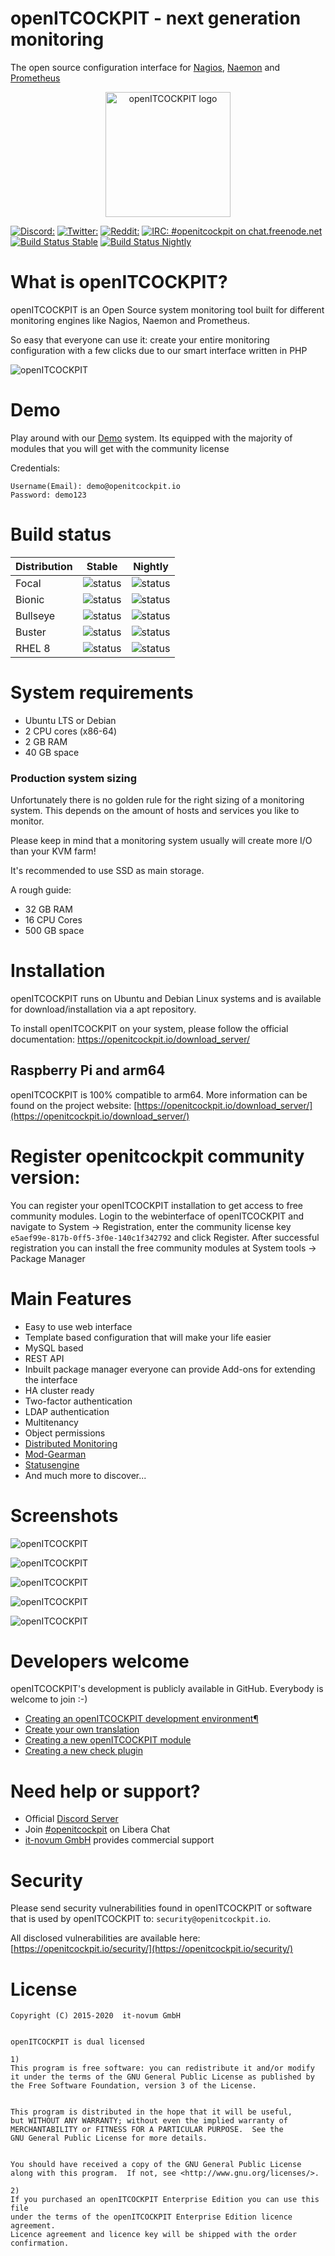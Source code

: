 # openITCOCKPIT - next generation monitoring

The open source configuration interface for [Nagios](https://www.nagios.org/), [Naemon](http://www.naemon.org/) and [Prometheus](https://prometheus.io/)

<center>
<img src="https://openitcockpit.io/img/openitcockpit_logo_webseite_weisse_kacheln_nur_logo.svg" alt="openITCOCKPIT logo" width="auto" height="200">
</center>

[![Discord: ](https://img.shields.io/badge/Discord-Discord.svg?label=&logo=discord&logoColor=ffffff&color=7389D8&labelColor=6A7EC2)](https://discord.gg/G8KhxKuQ9G)
[![Twitter: ](https://img.shields.io/twitter/follow/openitcockpit?style=social)](https://twitter.com/openitcockpit)
[![Reddit: ](https://img.shields.io/reddit/subreddit-subscribers/openitcockpit?style=social)](https://www.reddit.com/r/openitcockpit/)
[![IRC: #openitcockpit on chat.freenode.net](https://img.shields.io/badge/%23openitcockpit-Libera.Chat-blue.svg)](https://web.libera.chat/#openitcockpit)
[![Build Status Stable](https://drone.openitcockpit.io/buildStatus/icon?job=openitcockpit-packages%2Fstable&subject=stable)](https://drone.openitcockpit.io/buildStatus/icon?job=openitcockpit-packages%2Fstable&subject=stable)
[![Build Status Nightly](https://drone.openitcockpit.io/buildStatus/icon?job=openitcockpit-packages%2Fnightly&subject=nightly)](https://drone.openitcockpit.io/buildStatus/icon?job=openitcockpit-packages%2Fnightly&subject=nightly)

# What is openITCOCKPIT?
openITCOCKPIT is an Open Source system monitoring tool built for different monitoring engines like Nagios, Naemon and Prometheus.

So easy that everyone can use it: create your entire monitoring configuration with a few clicks due to our smart interface written in PHP

![openITCOCKPIT](screenshots/dashboard_v4.png?raw=true "openITCOCKPIT")

# Demo
Play around with our [Demo](https://demo.openitcockpit.io/) system. Its equipped with the majority of modules that you will get with the community license

Credentials:
````
Username(Email): demo@openitcockpit.io
Password: demo123
````

# Build status

| Distribution | Stable                                                                                                      | Nightly                                                                                                      |
|--------------|-------------------------------------------------------------------------------------------------------------|--------------------------------------------------------------------------------------------------------------|
| Focal        | ![status](https://drone.openitcockpit.io/buildStatus/icon?job=openitcockpit-packages%2Fstable&style=flat-square)  | ![status](https://drone.openitcockpit.io/buildStatus/icon?job=openitcockpit-packages%2Fnightly&style=flat-square)  |
| Bionic       | ![status](https://drone.openitcockpit.io/buildStatus/icon?job=openitcockpit-packages%2Fstable&style=flat-square)  | ![status](https://drone.openitcockpit.io/buildStatus/icon?job=openitcockpit-packages%2Fnightly&style=flat-square)  |
| Bullseye     | ![status](https://drone.openitcockpit.io/buildStatus/icon?job=openitcockpit-packages%2Fstable&style=flat-square) | ![status](https://drone.openitcockpit.io/buildStatus/icon?job=openitcockpit-packages%2Fnightly&style=flat-square) |
| Buster       | ![status](https://drone.openitcockpit.io/buildStatus/icon?job=openitcockpit-packages%2Fstable&style=flat-square) | ![status](https://drone.openitcockpit.io/buildStatus/icon?job=openitcockpit-packages%2Fnightly&style=flat-square) |
| RHEL 8       | ![status](https://drone.openitcockpit.io/buildStatus/icon?job=openitcockpit-packages%2Fstable&style=flat-square) | ![status](https://drone.openitcockpit.io/buildStatus/icon?job=openitcockpit-packages%2Fnightly&style=flat-square) |


# System requirements
* Ubuntu LTS or Debian
* 2 CPU cores (x86-64)
* 2 GB RAM
* 40 GB space

### Production system sizing
Unfortunately there is no golden rule for the right sizing of a monitoring system. This depends on the amount of hosts and services you like to monitor.

Please keep in mind that a monitoring system usually will create more I/O than your KVM farm!

It's recommended to use SSD as main storage.

A rough guide:
* 32 GB RAM
* 16 CPU Cores
* 500 GB space

# Installation
openITCOCKPIT runs on Ubuntu and Debian Linux systems and is available for download/installation via a apt repository.

To install openITCOCKPIT on your system, please follow the official documentation: https://openitcockpit.io/download_server/

## Raspberry Pi and arm64
openITCOCKPIT is 100% compatible to arm64. More information can be found on the project website: [https://openitcockpit.io/download_server/](https://openitcockpit.io/download_server/)

# Register openitcockpit community version:

You can register your openITCOCKPIT installation to get access to free community modules.
Login to the webinterface of openITCOCKPIT and navigate to System -> Registration,
enter the community license key `e5aef99e-817b-0ff5-3f0e-140c1f342792` and click Register.
After successful registration you can install the free community modules at System tools -> Package Manager

# Main Features
* Easy to use web interface
* Template based configuration that will make your life easier
* MySQL based
* REST API
* Inbuilt package manager everyone can provide Add-ons for extending the interface
* HA cluster ready
* Two-factor authentication
* LDAP authentication
* Multitenancy
* Object permissions
* [Distributed Monitoring](https://docs.openitcockpit.io/en/configuration/distribute-module/)
* [Mod-Gearman](http://mod-gearman.org/)
* [Statusengine](http://statusengine.org/)
* And much more to discover...

# Screenshots

![openITCOCKPIT](screenshots/timeline.png?raw=true "Timeline")

![openITCOCKPIT](screenshots/mapmodule.png?raw=true "Maps")

![openITCOCKPIT](screenshots/event_correlation.png?raw=true "Event correlation")

![openITCOCKPIT](screenshots/downtime_report.png?raw=true "Downtime report")

![openITCOCKPIT](screenshots/current_state_report.png?raw=true "Current state report")


# Developers welcome
openITCOCKPIT's development is publicly available in GitHub. Everybody is welcome to join :-)

- [Creating an openITCOCKPIT development environment¶](https://docs.openitcockpit.io/en/development/setup-dev-env/)
- [Create your own translation](https://github.com/it-novum/openITCOCKPIT/issues/1248)
- [Creating a new openITCOCKPIT module](https://docs.openitcockpit.io/en/development/create-new-module/introduction/)
- [Creating a new check plugin](https://docs.openitcockpit.io/en/development/new-check-plugin/)

# Need help or support?
* Official [Discord Server](https://discord.gg/G8KhxKuQ9G)
* Join [#openitcockpit](https://web.libera.chat/#openitcockpit) on Libera Chat
* [it-novum GmbH](https://it-services.it-novum.com/support-2/) provides commercial support

# Security
Please send security vulnerabilities found in openITCOCKPIT or software that is used by openITCOCKPIT to: `security@openitcockpit.io`.

All disclosed vulnerabilities are available here: [https://openitcockpit.io/security/](https://openitcockpit.io/security/)

# License
```
Copyright (C) 2015-2020  it-novum GmbH


openITCOCKPIT is dual licensed

1)
This program is free software: you can redistribute it and/or modify
it under the terms of the GNU General Public License as published by
the Free Software Foundation, version 3 of the License.


This program is distributed in the hope that it will be useful,
but WITHOUT ANY WARRANTY; without even the implied warranty of
MERCHANTABILITY or FITNESS FOR A PARTICULAR PURPOSE.  See the
GNU General Public License for more details.


You should have received a copy of the GNU General Public License
along with this program.  If not, see <http://www.gnu.org/licenses/>.

2)
If you purchased an openITCOCKPIT Enterprise Edition you can use this file
under the terms of the openITCOCKPIT Enterprise Edition licence agreement.
Licence agreement and licence key will be shipped with the order
confirmation.
```
